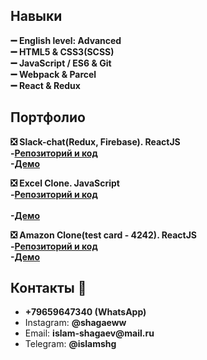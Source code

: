 ### 

<!--
**IslamShg/IslamShg** is a ✨ _special_ ✨ repository because its `README.md` (this file) appears on your GitHub profi
-->

<h2>Навыки  </h2>
<b>➖ English level: Advanced</b>
<br><b>➖ HTML5 & CSS3(SCSS)</b>
<br><b>➖ JavaScript / ES6 & Git</b>
<br><b>➖ Webpack & Parcel</b>
<br><b>➖ React & Redux</b>

<h2>Портфолио </h2>  

<b>❎ Slack-chat(Redux, Firebase). ReactJS</b>
<br><b>-[Репозиторий и код](https://github.com/IslamShg/slack-chat)</b>
<br><b>-[Демо](https://slack-chat-f26e0.web.app/)</b>

<b>❎ Excel Clone. JavaScript</b> 
<br><b>-[Репозиторий и код](https://github.com/IslamShg/excel)</b>		
<br><b>-[Демо](https://islamshg.github.io/excel/)</b>

<b>❎ Amazon Clone(test card - 4242). ReactJS</b>
<br><b>-[Репозиторий и код](https://github.com/IslamShg/amazon-clone)</b>
<br><b>-[Демо](https://clone-8b7ee.web.app/)</b>

<h2>Контакты 📧</h2>
<ul>
  <li><b>+79659647340 (WhatsApp)</b></li>
  <li>Instagram: <b>@shagaeww</b></li>
  <li>Email: <b>islam-shagaev@mail.ru </b></li>
  <li>Telegram: <b>@islamshg </b></li>
</ul>
